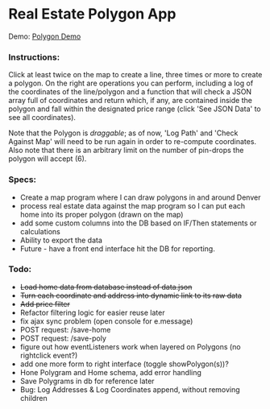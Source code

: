 # Real Estate Polygon App

Demo: [Polygon Demo](https://young-sands-13574.herokuapp.com/)

### Instructions:
Click at least twice on the map to create a line, three times or more to create a polygon. On the right are operations you can perform, including a log of the coordinates of the line/polygon and a function that will check a JSON array full of coordinates and return which, if any, are contained inside the polygon and fall within the designated price range (click 'See JSON Data' to see all coordinates).

Note that the Polygon is *draggable*; as of now, 'Log Path' and 'Check Against Map' will need to be run again in order to re-compute coordinates. Also note that there is an arbitrary limit on the number of pin-drops the polygon will accept (6).

### Specs:
* Create a map program where I can draw polygons in and around Denver
* process real estate data against the map program so I can put each home into its proper polygon (drawn on the map)
* add some custom columns into the DB based on IF/Then statements or calculations
* Ability to export the data
* Future - have a front end interface hit the DB for reporting.

### Todo:
- ~~Load home data from database instead of data.json~~
- ~~Turn each coordinate and address into dynamic link to its raw data~~
- ~~Add price filter~~
- Refactor filtering logic for easier reuse later
- fix ajax sync problem (open console for e.message)
- POST request: /save-home
- POST request: /save-poly
- figure out how eventListeners work when layered on Polygons (no rightclick event?)
- add one more form to right interface (toggle showPolygon(s))?
- Hone Polygram and Home schema, add error handling
- Save Polygrams in db for reference later
- Bug: Log Addresses & Log Coordinates append, without removing children
